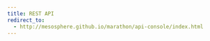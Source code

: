 ```yaml
---
title: REST API		
redirect_to:
  - http://mesosphere.github.io/marathon/api-console/index.html
---
```

